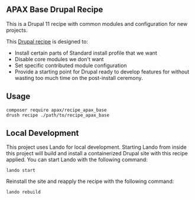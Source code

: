 ## APAX Base Drupal Recipe

This is a Drupal 11 recipe with common modules and configuration for new projects.

This [Drupal recipe](https://www.drupal.org/docs/extending-drupal/drupal-recipes) is designed to:

- Install certain parts of Standard install profile that we want
- Disable core modules we don't want
- Set specific contributed module configuration
- Provide a starting point for Drupal ready to develop features for without
  wasting too much time on the post-install ceremony.

## Usage

```shell
composer require apax/recipe_apax_base
drush recipe ./path/to/recipe_apax_base
```

## Local Development

This project uses Lando for local development. Starting Lando from inside this project will build
and install a containerized Drupal site with this recipe applied. You can start Lando with the
following command:

```shell
lando start
```

Reinstall the site and reapply the recipe with the following command:

```shell
lando rebuild
```
